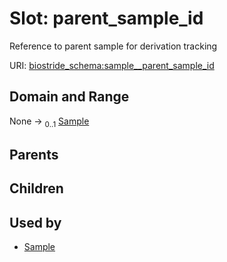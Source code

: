 
# Slot: parent_sample_id

Reference to parent sample for derivation tracking

URI: [biostride_schema:sample__parent_sample_id](https://w3id.org/biostride/schema/sample__parent_sample_id)


## Domain and Range

None &#8594;  <sub>0..1</sub> [Sample](Sample.md)

## Parents


## Children


## Used by

 * [Sample](Sample.md)
